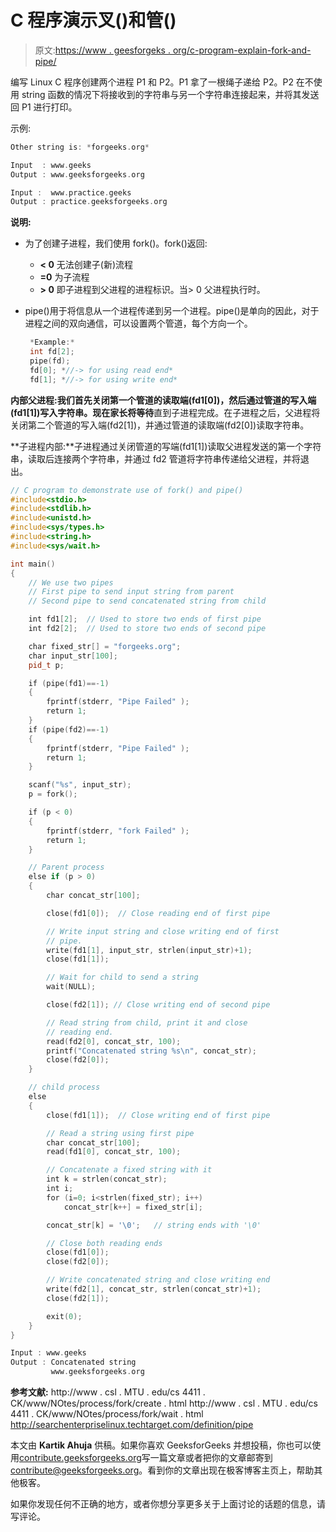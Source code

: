 # C 程序演示叉()和管()

> 原文:[https://www . geesforgeks . org/c-program-explain-fork-and-pipe/](https://www.geeksforgeeks.org/c-program-demonstrate-fork-and-pipe/)

编写 Linux C 程序创建两个进程 P1 和 P2。P1 拿了一根绳子递给 P2。P2 在不使用 string 函数的情况下将接收到的字符串与另一个字符串连接起来，并将其发送回 P1 进行打印。

示例:

```cpp
Other string is: *forgeeks.org*

Input  : www.geeks
Output : www.geeksforgeeks.org

Input :  www.practice.geeks
Output : practice.geeksforgeeks.org

```

**说明:**

*   为了创建子进程，我们使用 fork()。fork()返回:
    *   **< 0** 无法创建子(新)流程
    *   **=0** 为子流程
    *   **> 0** 即子进程到父进程的进程标识。当> 0 父进程执行时。
*   pipe()用于将信息从一个进程传递到另一个进程。pipe()是单向的因此，对于进程之间的双向通信，可以设置两个管道，每个方向一个。

    ```cpp
     *Example:* 
     int fd[2];
     pipe(fd);
     fd[0]; *//-> for using read end*
     fd[1]; *//-> for using write end*

    ```

**内部父进程:**我们首先关闭第一个管道的读取端(fd1[0])，然后通过管道的写入端(fd1[1])写入字符串。现在家长将**等待**直到子进程完成。在子进程之后，父进程将关闭第二个管道的写入端(fd2[1])，并通过管道的读取端(fd2[0])读取字符串。

**子进程内部:**子进程通过关闭管道的写端(fd1[1])读取父进程发送的第一个字符串，读取后连接两个字符串，并通过 fd2 管道将字符串传递给父进程，并将退出。

```cpp
// C program to demonstrate use of fork() and pipe()
#include<stdio.h>
#include<stdlib.h>
#include<unistd.h>
#include<sys/types.h>
#include<string.h>
#include<sys/wait.h>

int main()
{
    // We use two pipes
    // First pipe to send input string from parent
    // Second pipe to send concatenated string from child

    int fd1[2];  // Used to store two ends of first pipe
    int fd2[2];  // Used to store two ends of second pipe

    char fixed_str[] = "forgeeks.org";
    char input_str[100];
    pid_t p;

    if (pipe(fd1)==-1)
    {
        fprintf(stderr, "Pipe Failed" );
        return 1;
    }
    if (pipe(fd2)==-1)
    {
        fprintf(stderr, "Pipe Failed" );
        return 1;
    }

    scanf("%s", input_str);
    p = fork();

    if (p < 0)
    {
        fprintf(stderr, "fork Failed" );
        return 1;
    }

    // Parent process
    else if (p > 0)
    {
        char concat_str[100];

        close(fd1[0]);  // Close reading end of first pipe

        // Write input string and close writing end of first
        // pipe.
        write(fd1[1], input_str, strlen(input_str)+1);
        close(fd1[1]);

        // Wait for child to send a string
        wait(NULL);

        close(fd2[1]); // Close writing end of second pipe

        // Read string from child, print it and close
        // reading end.
        read(fd2[0], concat_str, 100);
        printf("Concatenated string %s\n", concat_str);
        close(fd2[0]);
    }

    // child process
    else
    {
        close(fd1[1]);  // Close writing end of first pipe

        // Read a string using first pipe
        char concat_str[100];
        read(fd1[0], concat_str, 100);

        // Concatenate a fixed string with it
        int k = strlen(concat_str);
        int i;
        for (i=0; i<strlen(fixed_str); i++)
            concat_str[k++] = fixed_str[i];

        concat_str[k] = '\0';   // string ends with '\0'

        // Close both reading ends
        close(fd1[0]);
        close(fd2[0]);

        // Write concatenated string and close writing end
        write(fd2[1], concat_str, strlen(concat_str)+1);
        close(fd2[1]);

        exit(0);
    }
}
```

```cpp
Input : www.geeks
Output : Concatenated string
         www.geeksforgeeks.org

```

 **参考文献:**
http://www . csl . MTU . edu/cs 4411 . CK/www/NOtes/process/fork/create . html
http://www . csl . MTU . edu/cs 4411 . CK/www/NOtes/process/fork/wait . html
http://searchenterpriselinux.techtarget.com/definition/pipe

本文由 **Kartik Ahuja** 供稿。如果你喜欢 GeeksforGeeks 并想投稿，你也可以使用[contribute.geeksforgeeks.org](http://www.contribute.geeksforgeeks.org)写一篇文章或者把你的文章邮寄到 contribute@geeksforgeeks.org。看到你的文章出现在极客博客主页上，帮助其他极客。

如果你发现任何不正确的地方，或者你想分享更多关于上面讨论的话题的信息，请写评论。